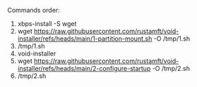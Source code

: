 Commands order:
1) xbps-install -S wget
2) wget https://raw.githubusercontent.com/rustamft/void-installer/refs/heads/main/1-partition-mount.sh -O /tmp/1.sh
3) /tmp/1.sh
4) void-installer
5) wget https://raw.githubusercontent.com/rustamft/void-installer/refs/heads/main/2-configure-startup -O /tmp/2.sh
6) /tmp/2.sh
